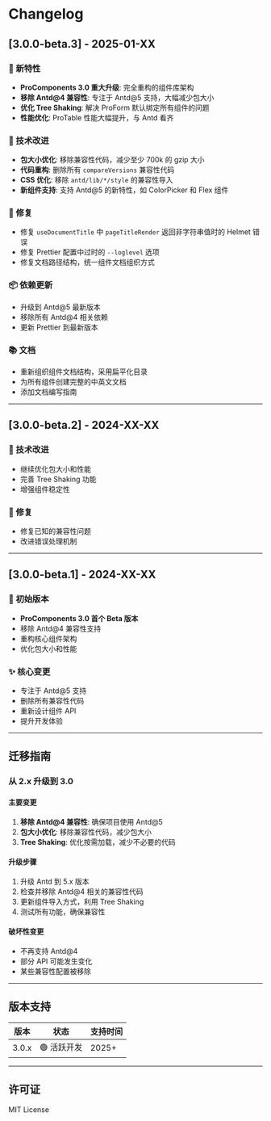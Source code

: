 ﻿# Changelog

## [3.0.0-beta.3] - 2025-01-XX

### 🚀 新特性

- **ProComponents 3.0 重大升级**: 完全重构的组件库架构
- **移除 Antd@4 兼容性**: 专注于 Antd@5 支持，大幅减少包大小
- **优化 Tree Shaking**: 解决 ProForm 默认绑定所有组件的问题
- **性能优化**: ProTable 性能大幅提升，与 Antd 看齐

### 🔧 技术改进

- **包大小优化**: 移除兼容性代码，减少至少 700k 的 gzip 大小
- **代码重构**: 删除所有 `compareVersions` 兼容性代码
- **CSS 优化**: 移除 `antd/lib/*/style` 的兼容性导入
- **新组件支持**: 支持 Antd@5 的新特性，如 ColorPicker 和 Flex 组件

### 🐛 修复

- 修复 `useDocumentTitle` 中 `pageTitleRender` 返回非字符串值时的 Helmet 错误
- 修复 Prettier 配置中过时的 `--loglevel` 选项
- 修复文档路径结构，统一组件文档组织方式

### 📦 依赖更新

- 升级到 Antd@5 最新版本
- 移除所有 Antd@4 相关依赖
- 更新 Prettier 到最新版本

### 📚 文档

- 重新组织组件文档结构，采用扁平化目录
- 为所有组件创建完整的中英文文档
- 添加文档编写指南

---

## [3.0.0-beta.2] - 2024-XX-XX

### 🔧 技术改进

- 继续优化包大小和性能
- 完善 Tree Shaking 功能
- 增强组件稳定性

### 🐛 修复

- 修复已知的兼容性问题
- 改进错误处理机制

---

## [3.0.0-beta.1] - 2024-XX-XX

### 🚀 初始版本

- **ProComponents 3.0 首个 Beta 版本**
- 移除 Antd@4 兼容性支持
- 重构核心组件架构
- 优化包大小和性能

### ✨ 核心变更

- 专注于 Antd@5 支持
- 删除所有兼容性代码
- 重新设计组件 API
- 提升开发体验

---

## 迁移指南

### 从 2.x 升级到 3.0

#### 主要变更

1. **移除 Antd@4 兼容性**: 确保项目使用 Antd@5
2. **包大小优化**: 移除兼容性代码，减少包大小
3. **Tree Shaking**: 优化按需加载，减少不必要的代码

#### 升级步骤

1. 升级 Antd 到 5.x 版本
2. 检查并移除 Antd@4 相关的兼容性代码
3. 更新组件导入方式，利用 Tree Shaking
4. 测试所有功能，确保兼容性

#### 破坏性变更

- 不再支持 Antd@4
- 部分 API 可能发生变化
- 某些兼容性配置被移除

---

## 版本支持

| 版本  | 状态        | 支持时间 |
| ----- | ----------- | -------- |
| 3.0.x | 🟢 活跃开发 | 2025+    |

---

## 许可证

MIT License
